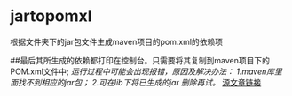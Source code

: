 # jartopomxl
根据文件夹下的jar包文件生成maven项目的pom.xml的依赖项


##最后其所生成的依赖都打印在控制台。只需要将其复制到maven项目下的POM.xml文件中; 
*运行过程中可能会出现报错，原因及解决办法： 
1.maven库里面找不到相应的jar包； 
2.可在lib下将已生成的jar 删除再试。* 
[源文章链接](https://my.oschina.net/zhhzhfya/blog/735050)
